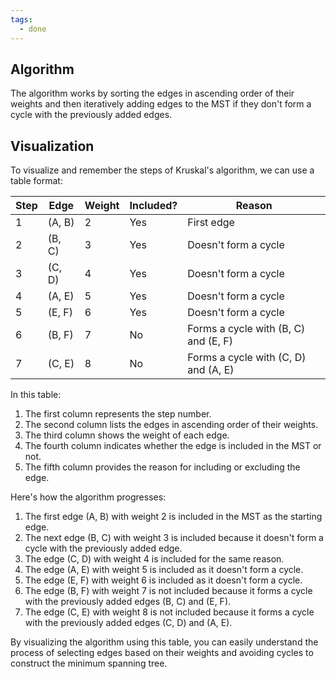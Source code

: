 ```yaml
---
tags:
  - done
---
```

## Algorithm

The algorithm works by sorting the edges in ascending order of their weights and then iteratively adding edges to the MST  if they don't form a cycle with the previously added edges.

## Visualization

To visualize and remember the steps of Kruskal's algorithm, we can use a table format:

| Step | Edge   | Weight | Included? | Reason                               |
| ---- | ------ | ------ | --------- | ------------------------------------ |
| 1    | (A, B) | 2      | Yes       | First edge                           |
| 2    | (B, C) | 3      | Yes       | Doesn't form a cycle                 |
| 3    | (C, D) | 4      | Yes       | Doesn't form a cycle                 |
| 4    | (A, E) | 5      | Yes       | Doesn't form a cycle                 |
| 5    | (E, F) | 6      | Yes       | Doesn't form a cycle                 |
| 6    | (B, F) | 7      | No        | Forms a cycle with (B, C) and (E, F) |
| 7    | (C, E) | 8      | No        | Forms a cycle with (C, D) and (A, E) |

In this table:

1. The first column represents the step number.
2. The second column lists the edges in ascending order of their weights.
3. The third column shows the weight of each edge.
4. The fourth column indicates whether the edge is included in the MST or not.
5. The fifth column provides the reason for including or excluding the edge.

Here's how the algorithm progresses:

1. The first edge (A, B) with weight 2 is included in the MST as the starting edge.
2. The next edge (B, C) with weight 3 is included because it doesn't form a cycle with the previously added edge.
3. The edge (C, D) with weight 4 is included for the same reason.
4. The edge (A, E) with weight 5 is included as it doesn't form a cycle.
5. The edge (E, F) with weight 6 is included as it doesn't form a cycle.
6. The edge (B, F) with weight 7 is not included because it forms a cycle with the previously added edges (B, C) and (E, F).
7. The edge (C, E) with weight 8 is not included because it forms a cycle with the previously added edges (C, D) and (A, E).

By visualizing the algorithm using this table, you can easily understand the process of selecting edges based on their weights and avoiding cycles to construct the minimum spanning tree.